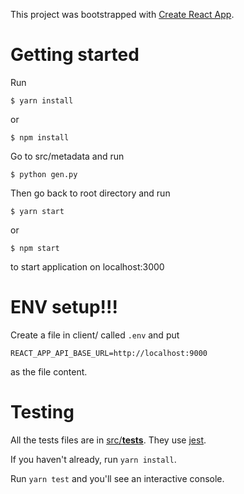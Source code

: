This project was bootstrapped with [Create React App](https://github.com/facebook/create-react-app).

# Getting started
Run
```
$ yarn install
```
or
```
$ npm install
```

Go to src/metadata and run
```
$ python gen.py
```

Then go back to root directory and run
```
$ yarn start
```
or
```
$ npm start
```
to start application on localhost:3000

# ENV setup!!!
Create a file in client/ called `.env` and put
```
REACT_APP_API_BASE_URL=http://localhost:9000
```
as the file content.

# Testing
All the tests files are in [src/__tests__](src/__tests__). They use [jest](https://jestjs.io/docs/en/getting-started).

If you haven't already, run `yarn install`.

Run `yarn test` and you'll see an interactive console.
